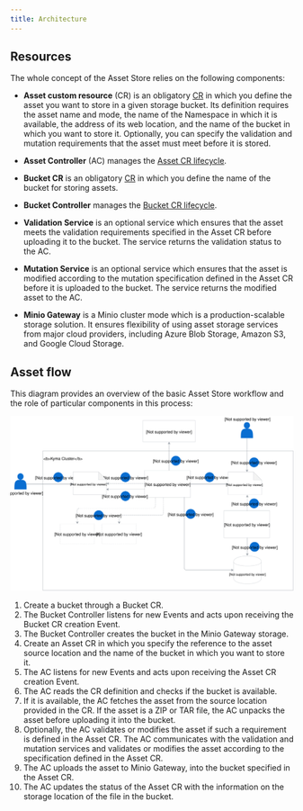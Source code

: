```yaml
---
title: Architecture
---
```


## Resources

The whole concept of the Asset Store relies on the following components:

- **Asset custom resource** (CR) is an obligatory [CR](#custom-resource-asset) in which you define the asset you want to store in a given storage bucket. Its definition requires the asset name and mode, the name of the Namespace in which it is available, the address of its web location, and the name of the bucket in which you want to store it. Optionally, you can specify the validation and mutation requirements that the asset must meet before it is stored.

- **Asset Controller** (AC) manages the [Asset CR lifecycle](#details-asset-custom-resource-lifecycle).

- **Bucket CR** is an obligatory [CR](#custom-resource-bucket) in which you define the name of the bucket for storing assets.

- **Bucket Controller** manages the [Bucket CR lifecycle](#details-bucket-custom-resource-lifecycle).

- **Validation Service** is an optional service which ensures that the asset meets the validation requirements specified in the Asset CR before uploading it to the bucket. The service returns the validation status to the AC.

- **Mutation Service** is an optional service which ensures that the asset is modified according to the mutation specification defined in the Asset CR before it is uploaded to the bucket. The service returns the modified asset to the AC.

- **Minio Gateway** is a Minio cluster mode which is a production-scalable storage solution. It ensures flexibility of using asset storage services from major cloud providers, including Azure Blob Storage, Amazon S3, and Google Cloud Storage.

## Asset flow

This diagram provides an overview of the basic Asset Store workflow and the role of particular components in this process:

![](./assets/asset-store-architecture.svg)

1. Create a bucket through a Bucket CR.
2. The Bucket Controller listens for new Events and acts upon receiving the Bucket CR creation Event.
3. The Bucket Controller creates the bucket in the Minio Gateway storage.
4. Create an Asset CR in which you specify the reference to the asset source location and the name of the bucket in which you want to store it.
5. The AC listens for new Events and acts upon receiving the Asset CR creation Event.
6. The AC reads the CR definition and checks if the bucket is available.
7. If it is available, the AC fetches the asset from the source location provided in the CR. If the asset is a ZIP or TAR file, the AC unpacks the asset before uploading it into the bucket.
8. Optionally, the AC validates or modifies the asset if such a requirement is defined in the Asset CR. The AC communicates with the validation and mutation services and validates or modifies the asset according to the specification defined in the Asset CR.
9. The AC uploads the asset to Minio Gateway, into the bucket specified in the Asset CR.
10. The AC updates the status of the Asset CR with the information on the storage location of the file in the bucket.
